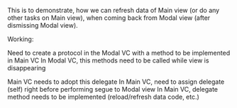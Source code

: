 This is to demonstrate, how we can refresh data of Main view (or do any other tasks on Main view), when coming back from Modal view (after dismissing Modal view). 

Working: 

Need to create a protocol in the Modal VC with a method to be implemented in Main VC
In Modal VC, this methods need to be called while view is disappearing 

Main VC needs to adopt this delegate 
In Main VC, need to assign delegate (self) right before performing segue to Modal view 
In Main VC, delegate method needs to be implemented (reload/refresh data code, etc.)
